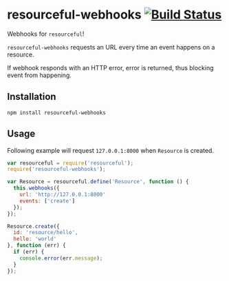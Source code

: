 # resourceful-webhooks [![Build Status](https://secure.travis-ci.org/mmalecki/resourceful-webhooks.png)](http://travis-ci.org/mmalecki/resourceful-webhooks)
Webhooks for `resourceful`!

`resourceful-webhooks` requests an URL every time an event happens on a
resource.

If webhook responds with an HTTP error, error is returned, thus blocking event
from happening.

## Installation

    npm install resourceful-webhooks

## Usage
Following example will request `127.0.0.1:8000` when `Resource` is created.

```js
var resourceful = require('resourceful');
require('resourceful-webhooks');

var Resource = resourceful.define('Resource', function () {
  this.webhooks({
    url: 'http://127.0.0.1:8000'
    events: ['create']
  });
});

Resource.create({
  id: 'resource/hello',
  hello: 'world'
}, function (err) {
  if (err) {
    console.error(err.message);
  }
});
```
